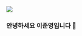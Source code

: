 



<img src="https://capsule-render.vercel.app/api?type=Waving&color=timeGradient&height=200&section=header&text=안녕하세요&fontSize=45&fontAlignY=35&animation=fadeIn&desc=이준영의%20GitHub%20Profile&descAlign=55&descSize=15&descAlignY=50" />

### 안녕하세요 이준영입니다 🙌
<!--
**BangTtagGum/BangTtagGum** is a ✨ _special_ ✨ repository because its `README.md` (this file) appears on your GitHub profile.

Here are some ideas to get you started:



- 🔭 I’m currently working on ...
- 🌱 I’m currently learning Spring
- 👯 I’m looking to collaborate on ...
- 🤔 I’m looking for help with ...
- 💬 Ask me about ...
- 📫 How to reach me: ...
- 😄 Pronouns: ...
- ⚡ Fun fact: ...
-->
